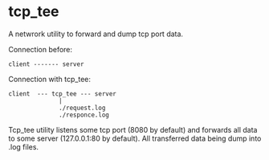 # tcp_tee
A netwrork utility to forward and dump tcp port data.

Connection before:
```
client ------- server
```
Connection with tcp_tee:
```
client  --- tcp_tee --- server
              |
              ./request.log
              ./responce.log
```
Tcp_tee utility listens some tcp port (8080 by default) and forwards all data to some server (127.0.0.1:80 by default). All transferred data being dump into .log files.
